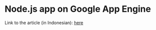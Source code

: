 # Node.js app on Google App Engine

Link to the article (in Indonesian): [here](https://arifwicaksana.net/membangun-aplikasi-di-google-app-engine/)
